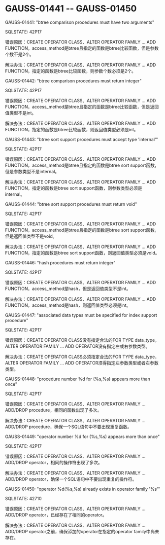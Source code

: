 # GAUSS-01441 -- GAUSS-01450

GAUSS-01441: "btree comparison procedures must have two arguments"

SQLSTATE: 42P17

错误原因：CREATE OPERATOR CLASS、ALTER OPERATOR FAMILY ... ADD FUNCTION，access\_method是btree且指定的函数是btree比较函数，但是参数个数不是2个。

解决办法：CREATE OPERATOR CLASS、ALTER OPERATOR FAMILY ... ADD FUNCTION，指定的函数是btree比较函数，则参数个数必须是2个。

GAUSS-01442: "btree comparison procedures must return integer"

SQLSTATE: 42P17

错误原因：CREATE OPERATOR CLASS、ALTER OPERATOR FAMILY ... ADD FUNCTION，access\_method是btree且指定的函数是btree比较函数，但是返回值类型不是int。

解决办法：CREATE OPERATOR CLASS、ALTER OPERATOR FAMILY ... ADD FUNCTION，指定的函数是btree比较函数，则返回值类型必须是int。

GAUSS-01443: "btree sort support procedures must accept type 'internal'"

SQLSTATE: 42P17

错误原因：CREATE OPERATOR CLASS、ALTER OPERATOR FAMILY ... ADD FUNCTION，access\_method是btree且指定的函数是btree sort support函数，但是参数类型不是internal。

解决办法：CREATE OPERATOR CLASS、ALTER OPERATOR FAMILY ... ADD FUNCTION，指定的函数是btree sort support函数，则参数类型必须是internal。

GAUSS-01444: "btree sort support procedures must return void"

SQLSTATE: 42P17

错误原因：CREATE OPERATOR CLASS、ALTER OPERATOR FAMILY ... ADD FUNCTION，access\_method是btree且指定的函数是btree sort support函数，但是返回值类型不是void。

解决办法：CREATE OPERATOR CLASS、ALTER OPERATOR FAMILY ... ADD FUNCTION，指定的函数是btree sort support函数，则返回值类型必须是void。

GAUSS-01446: "hash procedures must return integer"

SQLSTATE: 42P17

错误原因：CREATE OPERATOR CLASS、ALTER OPERATOR FAMILY ... ADD FUNCTION，access\_method是hash，但是返回值类型不是int。

解决办法：CREATE OPERATOR CLASS、ALTER OPERATOR FAMILY ... ADD FUNCTION，access\_method是hash，则返回值类型必须是int。

GAUSS-01447: "associated data types must be specified for index support procedure"

SQLSTATE: 42P17

错误原因：CREATE OPERATOR CLASS没有指定合法的FOR TYPE data\_type，ALTER OPERATOR FAMILY ... ADD OPERATOR没有指定左或右参数类型。

解决办法：CREATE OPERATOR CLASS必须指定合法的FOR TYPE data\_type，ALTER OPERATOR FAMILY ... ADD OPERATOR须得指定左参数类型或者右参数类型。

GAUSS-01448: "procedure number %d for \(%s,%s\) appears more than once"

SQLSTATE: 42P17

错误原因：CREATE OPERATOR CLASS、ALTER OPERATOR FAMILY ... ADD/DROP procedure，相同的函数出现了多次。

解决办法：CREATE OPERATOR CLASS、ALTER OPERATOR FAMILY ... ADD/DROP procedure，确保一个SQL语句中不要出现重复函数。

GAUSS-01449: "operator number %d for \(%s,%s\) appears more than once"

SQLSTATE: 42P17

错误原因：CREATE OPERATOR CLASS、ALTER OPERATOR FAMILY ... ADD/DROP operator，相同的操作符出现了多次。

解决办法：CREATE OPERATOR CLASS、ALTER OPERATOR FAMILY ... ADD/DROP operator，确保一个SQL语句中不要出现重复的操作符。

GAUSS-01450: "operator %d\(%s,%s\) already exists in operator family '%s'"

SQLSTATE: 42710

错误原因：CREATE OPERATOR CLASS、ALTER OPERATOR FAMILY ... ADD/DROP operator，已经存在了相同的operator。

解决办法：CREATE OPERATOR CLASS、ALTER OPERATOR FAMILY ... ADD/DROP operator之前，确保添加的operator在指定的operator family中尚未存在。

